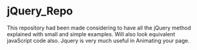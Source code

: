 # jQuery_Repo
This repository had been made considering to have all the jQuery method explained with small and simple examples. Will also look equivalent javaScript code also.  Jquery is very much useful in Animating your page.
